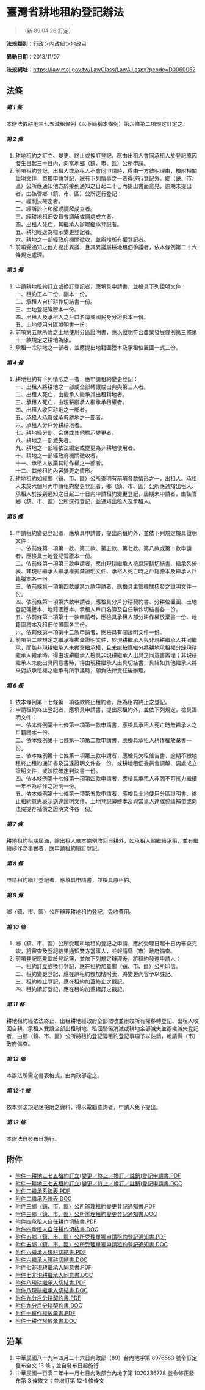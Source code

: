 # 臺灣省耕地租約登記辦法
> （新 89.04.26 訂定）




**法規類別**：行政＞內政部＞地政目

**異動日期**：2013/11/07  

**法規網址**：https://law.moj.gov.tw/LawClass/LawAll.aspx?pcode=D0060052



## 法條
##### 第 1 條
本辦法依耕地三七五減租條例（以下簡稱本條例）第六條第二項規定訂定之。

##### 第 2 條
1. 耕地租約之訂立、變更、終止或換訂登記，應由出租人會同承租人於登記原因發生日起三十日內，向當地鄉（鎮、市、區）公所申請。
1. 前項租約登記，出租人或承租人不會同申請時，得由一方敘明理由，檢附相關證明文件，單獨申請登記，除有下列情事之一者得逕行登記外，鄉（鎮、市、區）公所應通知他方於接到通知之日起二十日內提出書面意見，逾期未提出者，由該管鄉（鎮、市、區）公所逕行登記：  
一、經判決確定者。  
二、經訴訟上和解或調解成立者。  
三、經耕地租佃委員會調解或調處成立者。  
四、出租人死亡，其繼承人辦竣繼承登記者。  
五、耕地經逕為標示變更登記者。  
六、耕地之一部經政府機關徵收，並辦竣所有權登記者。
1. 前項受通知之他方提出異議，且其異議屬耕地租佃爭議者，依本條例第二十六條規定處理。

##### 第 3 條
1. 申請耕地租約訂立或換訂登記者，應填具申請書，並檢具下列證明文件：  
一、租約正本二份、副本一份。  
二、承租人自任耕作切結書一份。  
三、土地登記簿謄本一份。  
四、出租人及承租人之戶口名簿或國民身分證影本一份。  
五、土地使用分區證明書一份。
1. 前項第五款所附之土地使用分區證明書，應以證明符合農業發展條例第三條第十一款規定之耕地為限。
1. 承租一宗耕地之一部者，並應提出地籍圖謄本及承租位置圖一式三份。

##### 第 4 條
1. 耕地租約有下列情形之一者，應申請租約變更登記：  
一、出租人將耕地之一部或全部轉讓或出典與第三人者。  
二、出租人死亡，由繼承人繼承其出租耕地者。  
三、承租人死亡，由現耕繼承人繼承承租權者。  
四、出租人收回耕地之一部者。  
五、承租人承買或承典耕地之一部者。  
六、承租人分戶分耕耕地者。  
七、耕地經分割、合併或其他標示變更者。  
八、耕地之一部滅失者。  
九、耕地之一部經依法編定或變更為非耕地使用者。  
十、耕地之一部經政府機關徵收者。  
十一、承租人放棄其耕作權之一部者。  
十二、其他租約內容變更之情形。
1. 耕地租約如經鄉（鎮、市、區）公所查明有前項各款情形之一，出租人、承租人未於六個月內申請租約變更登記者，鄉（鎮、市、區）公所應通知出租人、承租人於接到通知之日起二十日內申請租約變更登記，屆期未申請者，由該管鄉（鎮、市、區）公所逕行登記，並通知出租人及承租人。

##### 第 5 條
1. 申請租約變更登記者，應填具申請書，提出原租約外，並依下列規定檢具證明文件：  
一、依前條第一項第一款、第二款、第五款、第七款、第八款或第十款申請者，應檢具土地登記簿謄本一份。  
二、依前條第一項第三款申請者，應由現耕繼承人檢具現耕切結書、繼承系統表、非現耕繼承人繼承權拋棄證明文件、承租人死亡時之戶籍謄本及繼承人戶籍謄本各一份。  
三、依前條第一項第四款或第九款申請者，應檢具主管機關核發之證明文件一份。  
四、依前條第一項第六款申請者，應檢具分戶分耕契約書、分耕位置圖、土地登記簿謄本、地籍圖謄本、承租人戶口名簿及自任耕作切結書各一份。  
五、依前條第一項第十一款申請者，應檢具承租人部分耕作權放棄書一份、地籍圖謄本及租佃位置圖各三份。  
六、依前條第一項第十二款申請者，應檢具有關證明文件一份。
1. 前項第二款規定之繼承權拋棄證明文件，於現耕繼承人與非現耕繼承人共同繼承，而該非現耕繼承人未拋棄繼承權，且未能按應繼分將耕地承租權分歸現耕繼承人繼承時，得由現耕繼承人檢具非現耕繼承人出具之同意書辦理；非現耕繼承人未能出具同意書時，得由現耕繼承人出具切結書，具結如其他繼承人將來對該承租權之繼承有所爭議時，願負法律責任後辦理。

##### 第 6 條
1. 依本條例第十七條第一項各款終止租約者，應為租約終止之登記。
1. 申請租約終止登記者，應填具申請書，提出原租約外，並依下列規定，檢具證明文件：  
一、依本條例第十七條第一項第一款申請書，應檢具承租人死亡時無繼承人之戶籍謄本一份。  
二、依本條例第十七條第一項第二款申請書，應檢具承租人耕作權放棄書一份。  
三、依本條例第十七條第一項第三款申請者，應檢具欠租催告書、逾期不繳地租終止租約通知書及送達證明文件各一份，或耕地租佃委員會調解、調處成立證明文件，或法院確定判決書一份。  
四、依本條例第十七條第一項第四款申請者，應檢具承租人非因不可抗力繼續一年不為耕作之證明一份。  
五、依本條例第十七條第一項第五款申請者，應檢具土地使用分區證明書、終止租約意思表示送達證明文件、土地登記簿謄本及與當事人達成協議補償或向法院提存補償之證明文件各一份。

##### 第 7 條
耕地租約租期屆滿，除出租人依本條例收回自耕外，如承租人願繼續承租，並有繼續耕作之事實者，應申請租約續訂登記。

##### 第 8 條
申請租約續訂登記者，應填具申請書，並檢具原租約。

##### 第 9 條
鄉（鎮、市、區）公所辦理耕地租約登記，免收費用。

##### 第 10 條
1. 鄉（鎮、市、區）公所受理耕地租約登記之申請，應於受理日起十日內審查完竣，將審查及登記結果通知雙方當事人，並報請縣（市）政府備查。
1. 前項登記應登載於登記簿，並依下列規定辦理後，將租約發還申請人：  
一、租約訂立或換訂登記，應在租約加蓋鄉（鎮、市、區）公所印信。  
二、租約變更登記，應在原租約後加貼附表，將變更內容予以註記。  
三、租約終止登記，應在租約加蓋終止之戳記。  
四、租約續訂登記，應在租約加蓋續訂之戳記。

##### 第 11 條
耕地租約經依法終止、出租耕地經政府全部徵收並辦竣所有權移轉登記、出租人收回自耕、承租人受讓全部出租耕地、租佃關係消滅或耕地全部滅失並辦竣滅失登記者，由鄉（鎮、市、區）公所將租約登記簿租約登記事項予以註銷，報請縣（市）政府備查。

##### 第 12 條
本辦法所需之書表格式，由內政部定之。

##### 第 12-1 條
依本辦法規定應檢附之資料，得以電腦查詢者，申請人免予提出。

##### 第 13 條
本辦法自發布日施行。
## 附件
* [附件一耕地三七五租約訂立(變更／終止／換訂／註銷)登記申請書.PDF](https://law.moj.gov.tw/LawClass/LawGetFile.ashx?FileId=0000233667)
* [附件一耕地三七五租約訂立(變更／終止／換訂／註銷)登記申請書.DOC](https://law.moj.gov.tw/LawClass/LawGetFile.ashx?FileId=0000022846)
* [附件二繼承系統表.PDF](https://law.moj.gov.tw/LawClass/LawGetFile.ashx?FileId=0000233668)
* [附件二繼承系統表.DOC](https://law.moj.gov.tw/LawClass/LawGetFile.ashx?FileId=0000022847)
* [附件三鄉（鎮、市、區）公所辦理租約變更登記通知書.PDF](https://law.moj.gov.tw/LawClass/LawGetFile.ashx?FileId=0000233669)
* [附件三鄉（鎮、市、區）公所辦理租約變更登記通知書.DOC](https://law.moj.gov.tw/LawClass/LawGetFile.ashx?FileId=0000022848)
* [附件四承租人自任耕作切結書.PDF](https://law.moj.gov.tw/LawClass/LawGetFile.ashx?FileId=0000233670)
* [附件四承租人自任耕作切結書.DOC](https://law.moj.gov.tw/LawClass/LawGetFile.ashx?FileId=0000022849)
* [附件五鄉（鎮、市、區）公所受理單獨申請租約登記通知書.PDF](https://law.moj.gov.tw/LawClass/LawGetFile.ashx?FileId=0000233671)
* [附件五鄉（鎮、市、區）公所受理單獨申請租約登記通知書.DOC](https://law.moj.gov.tw/LawClass/LawGetFile.ashx?FileId=0000022850)
* [附件六繼承人現耕切結書.PDF](https://law.moj.gov.tw/LawClass/LawGetFile.ashx?FileId=0000233672)
* [附件六繼承人現耕切結書.DOC](https://law.moj.gov.tw/LawClass/LawGetFile.ashx?FileId=0000022851)
* [附件七非現耕繼承人同意書.PDF](https://law.moj.gov.tw/LawClass/LawGetFile.ashx?FileId=0000233673)
* [附件七非現耕繼承人同意書.DOC](https://law.moj.gov.tw/LawClass/LawGetFile.ashx?FileId=0000022852)
* [附件八現耕繼承人切結書.PDF](https://law.moj.gov.tw/LawClass/LawGetFile.ashx?FileId=0000233674)
* [附件八現耕繼承人切結書.DOC](https://law.moj.gov.tw/LawClass/LawGetFile.ashx?FileId=0000022853)
* [附件九分戶分耕契約書.PDF](https://law.moj.gov.tw/LawClass/LawGetFile.ashx?FileId=0000233675)
* [附件九分戶分耕契約書.DOC](https://law.moj.gov.tw/LawClass/LawGetFile.ashx?FileId=0000022854)
* [附件十耕作權放棄書.PDF](https://law.moj.gov.tw/LawClass/LawGetFile.ashx?FileId=0000233676)
* [附件十耕作權放棄書.DOC](https://law.moj.gov.tw/LawClass/LawGetFile.ashx?FileId=0000022855)
## 沿革
1. 中華民國八十九年四月二十六日內政部（89）台內地字第 8976563  號令訂定發布全文 13 條；並自發布日起施行
1. 中華民國一百零二年十一月七日內政部台內地字第 1020336778 號令修正發布第 3  條條文；並增訂第 12-1 條條文

